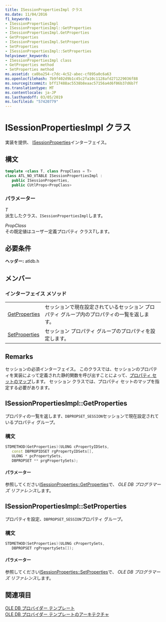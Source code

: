 ```yaml
---
title: ISessionPropertiesImpl クラス
ms.date: 11/04/2016
f1_keywords:
- ISessionPropertiesImpl
- ISessionPropertiesImpl::GetProperties
- ISessionPropertiesImpl.GetProperties
- GetProperties
- ISessionPropertiesImpl.SetProperties
- SetProperties
- ISessionPropertiesImpl::SetProperties
helpviewer_keywords:
- ISessionPropertiesImpl class
- GetProperties method
- SetProperties method
ms.assetid: ca0ba254-c7dc-4c52-abec-cf895a0c6a63
ms.openlocfilehash: 7b9f402d9b1c45c2fa10c1128afd271229036f88
ms.sourcegitcommit: bff17488ac5538b8eaac57156a4d6f06b37d6b7f
ms.translationtype: MT
ms.contentlocale: ja-JP
ms.lasthandoff: 03/05/2019
ms.locfileid: "57420779"
---
```

# <a name="isessionpropertiesimpl-class"></a>ISessionPropertiesImpl クラス

実装を提供、 [ISessionProperties](/previous-versions/windows/desktop/ms713721(v=vs.85))インターフェイス。

## <a name="syntax"></a>構文

```cpp
template <class T, class PropClass = T>
class ATL_NO_VTABLE ISessionPropertiesImpl :
   public ISessionProperties, 
   public CUtlProps<PropClass>
```

### <a name="parameters"></a>パラメーター

*T*<br/>
派生したクラス、`ISessionPropertiesImpl`します。

*PropClass*<br/>
その既定値はユーザー定義プロパティ クラス*T*します。

## <a name="requirements"></a>必要条件

**ヘッダー:** atldb.h

## <a name="members"></a>メンバー

### <a name="interface-methods"></a>インターフェイス メソッド

|||
|-|-|
|[GetProperties](#getproperties)|セッションで現在設定されているセッション プロパティ グループ内のプロパティの一覧を返します。|
|[SetProperties](#setproperties)|セッション プロパティ グループのプロパティを設定します。|

## <a name="remarks"></a>Remarks

セッションの必須インターフェイス。 このクラスでは、セッションのプロパティを実装によって定義された静的関数を呼び出すことによって、[プロパティ セットのマップ](../../data/oledb/begin-propset-map.md)します。 セッション クラスでは、プロパティ セットのマップを指定する必要があります。

## <a name="getproperties"></a> ISessionPropertiesImpl::GetProperties

プロパティの一覧を返します、`DBPROPSET_SESSION`セッションで現在設定されているプロパティ グループ。

### <a name="syntax"></a>構文

```cpp
STDMETHOD(GetProperties)(ULONG cPropertyIDSets,
   const DBPROPIDSET rgPropertyIDSets[],
   ULONG * pcPropertySets,
   DBPROPSET ** prgPropertySets);
```

#### <a name="parameters"></a>パラメーター

参照してください[ISessionProperties::GetProperties](/previous-versions/windows/desktop/ms723643(v=vs.85))で、 *OLE DB プログラマーズ リファレンス*します。

## <a name="setproperties"></a> ISessionPropertiesImpl::SetProperties

プロパティを設定、`DBPROPSET_SESSION`プロパティ グループ。

### <a name="syntax"></a>構文

```cpp
STDMETHOD(SetProperties)(ULONG cPropertySets,
   DBPROPSET rgPropertySets[]);
```

#### <a name="parameters"></a>パラメーター

参照してください[ISessionProperties::SetProperties](/previous-versions/windows/desktop/ms714405(v=vs.85))で、 *OLE DB プログラマーズ リファレンス*します。

## <a name="see-also"></a>関連項目

[OLE DB プロバイダー テンプレート](../../data/oledb/ole-db-provider-templates-cpp.md)<br/>
[OLE DB プロバイダー テンプレートのアーキテクチャ](../../data/oledb/ole-db-provider-template-architecture.md)